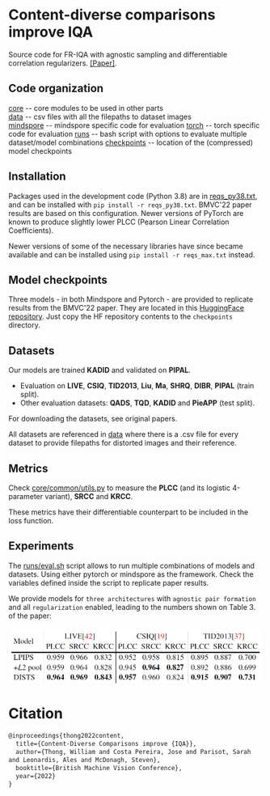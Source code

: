 # Content-diverse comparisons improve IQA

Source code for FR-IQA with agnostic sampling and differentiable correlation regularizers.
[[Paper]](https://bmvc2022.mpi-inf.mpg.de/0244.pdf).

## Code organization

[core](core) -- core modules to be used in other parts  
[data](data) -- csv files with all the filepaths to dataset images  
[mindspore](mindspore) -- mindspore specific code for evaluation
[torch](torch) -- torch specific code for evaluation
[runs](runs) -- bash script with options to evaluate multiple dataset/model combinations
[checkpoints](checkpoints) -- location of the (compressed) model checkpoints

## Installation

Packages used in the development code (Python 3.8) are in [reqs_py38.txt](reqs_py38.txt), and can be installed with `pip install -r reqs_py38.txt`. BMVC'22 paper results are based on this configuration. Newer versions of PyTorch are known to produce slightly lower PLCC (Pearson Linear Correlation Coefficients).

Newer versions of some of the necessary libraries have since became available and can be installed using `pip install -r reqs_max.txt` instead.


## Model checkpoints
Three models - in both Mindspore and Pytorch - are provided to replicate results from the BMVC'22 paper. They are located in this [HuggingFace repository](https://huggingface.co/huawei-noah/aipq). Just copy the HF repository contents to the ``checkpoints`` directory. 
  
## Datasets

Our models are trained **KADID** and validated on **PIPAL**.  
* Evaluation on **LIVE**, **CSIQ**, **TID2013**, **Liu**, **Ma**, **SHRQ**, **DIBR**, **PIPAL** (train split).  
* Other evaluation datasets: **QADS**, **TQD**, **KADID** and **PieAPP** (test split).

For downloading the datasets, see original papers.

All datasets are referenced in [data](data) where there is a .csv file for every dataset to provide filepaths for distorted images and their reference.



## Metrics

Check [core/common/utils.py](core/common/utils.py) to measure the **PLCC** (and its logistic 4-parameter variant), **SRCC** and **KRCC**.

These metrics have their differentiable counterpart to be included in the loss function.



## Experiments

The [runs/eval.sh](runs/eval.sh) script allows to run multiple combinations of models and datasets. Using either pytorch or mindspore as the framework. Check the variables defined inside the script to replicate paper results.

We provide models for `three architectures` with `agnostic pair formation` and all `regularization` enabled, leading to the numbers shown on Table 3. of the paper:

![table-3](https://github.com/huawei-noah/noah-research/blob/master/aipq/assets/paper_table3.jpg)

# Citation
    @inproceedings{thong2022content,
      title={Content-Diverse Comparisons improve {IQA}},
      author={Thong, William and Costa Pereira, Jose and Parisot, Sarah and Leonardis, Ales and McDonagh, Steven},
      booktitle={British Machine Vision Conference},
      year={2022}
    }
